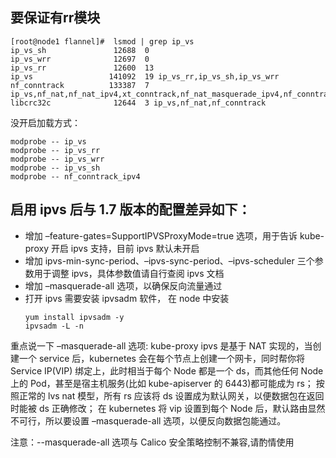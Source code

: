 ## 要保证有rr模块
```
[root@node1 flannel]#  lsmod | grep ip_vs 
ip_vs_sh               12688  0 
ip_vs_wrr              12697  0 
ip_vs_rr               12600  13 
ip_vs                 141092  19 ip_vs_rr,ip_vs_sh,ip_vs_wrr
nf_conntrack          133387  7 ip_vs,nf_nat,nf_nat_ipv4,xt_conntrack,nf_nat_masquerade_ipv4,nf_conntrack_netlink,nf_conntrack_ipv4
libcrc32c              12644  3 ip_vs,nf_nat,nf_conntrack
```

没开启加载方式：
```
modprobe -- ip_vs
modprobe -- ip_vs_rr
modprobe -- ip_vs_wrr
modprobe -- ip_vs_sh
modprobe -- nf_conntrack_ipv4
```

## 启用 ipvs 后与 1.7 版本的配置差异如下：
* 增加 –feature-gates=SupportIPVSProxyMode=true 选项，用于告诉 kube-proxy 开启 ipvs 支持，目前 ipvs 默认未开启
* 增加 ipvs-min-sync-period、–ipvs-sync-period、–ipvs-scheduler 三个参数用于调整 ipvs，具体参数值请自行查阅 ipvs 文档
* 增加 –masquerade-all 选项，以确保反向流量通过
* 打开 ipvs 需要安装 ipvsadm 软件， 在 node 中安装
    ```
    yum install ipvsadm -y
    ipvsadm -L -n
    ```  

重点说一下 –masquerade-all 选项: 
kube-proxy ipvs 是基于 NAT 实现的，当创建一个 service 后，kubernetes 会在每个节点上创建一个网卡，同时帮你将 Service IP(VIP) 绑定上，此时相当于每个 Node 都是一个 ds，而其他任何 Node 上的 Pod，甚至是宿主机服务(比如 kube-apiserver 的 6443)都可能成为 rs；
按照正常的 lvs nat 模型，所有 rs 应该将 ds 设置成为默认网关，以便数据包在返回时能被 ds 正确修改；
在 kubernetes 将 vip 设置到每个 Node 后，默认路由显然不可行，所以要设置 –masquerade-all 选项，以便反向数据包能通过。

注意：--masquerade-all 选项与 Calico 安全策略控制不兼容,请酌情使用